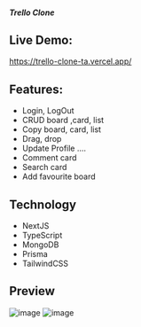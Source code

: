 ##### Trello Clone

## Live Demo:
https://trello-clone-ta.vercel.app/
## Features:
- Login, LogOut
- CRUD board ,card, list
- Copy board, card, list
- Drag, drop
- Update Profile ....
- Comment card
- Search card
- Add favourite board

## Technology
- NextJS
- TypeScript
- MongoDB
- Prisma
- TailwindCSS

## Preview
 ![image](https://github.com/01-1951060500-LeThanhAn/clone-trello/assets/94341241/d66d364e-0a31-40d8-b19c-574fb3290c9f)
![image](https://github.com/01-1951060500-LeThanhAn/clone-trello/assets/94341241/34172de8-3bcd-44f7-ae48-6e99f428ca04)


